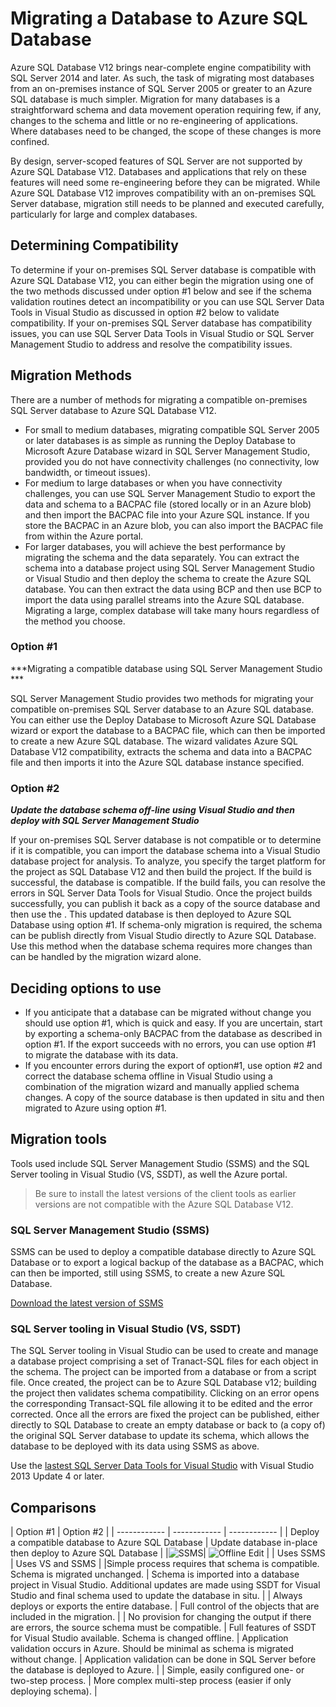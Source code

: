 <properties
   pageTitle="Migrating a Database to Azure SQL Database"
   description="Microsoft Azure SQL Database, database deploy, database migration, import database, export database, migration wizard"
   services="sql-database"
   documentationCenter=""
   authors="carlrabeler"
   manager="jeffreyg"
   editor=""/>

<tags
   ms.service="sql-database"
   ms.devlang="NA"
   ms.topic="article"
   ms.tgt_pltfrm="NA"
   ms.workload="data-management"
   ms.date="08/24/2015"
   ms.author="carlrab"/>

# Migrating a Database to Azure SQL Database

Azure SQL Database V12 brings near-complete engine compatibility with SQL Server 2014 and later. As such, the task of migrating most databases from an on-premises instance of SQL Server 2005 or greater to an Azure SQL database is much simpler. Migration for many databases is a straightforward schema and data movement operation requiring few, if any, changes to the schema and little or no re-engineering of applications. Where databases need to be changed, the scope of these changes is more confined.

By design, server-scoped features of SQL Server are not supported by Azure SQL Database V12. Databases and applications that rely on these features will need some re-engineering before they can be migrated. While Azure SQL Database V12 improves compatibility with an on-premises SQL Server database, migration still needs to be planned and executed carefully, particularly for large and complex databases.

## Determining Compatibility
To determine if your on-premises SQL Server database is compatible with Azure SQL Database V12, you can either begin the migration using one of the two methods discussed under option #1 below and see if the schema validation routines detect an incompatibility or you can use SQL Server Data Tools in Visual Studio as discussed in option #2 below to validate compatibility. If your on-premises SQL Server database has compatibility issues, you can use SQL Server Data Tools in Visual Studio or SQL Server Management Studio to address and resolve the compatibility issues.

## Migration Methods
There are a number of methods for migrating a compatible on-premises SQL Server database to Azure SQL Database V12.

- For small to medium databases, migrating compatible SQL Server 2005 or later databases is as simple as running the Deploy Database to Microsoft Azure Database wizard in SQL Server Management Studio, provided you do not have connectivity challenges (no connectivity, low bandwidth, or timeout issues). 
- For medium to large databases or when you have connectivity challenges, you can use SQL Server Management Studio to export the data and schema to a BACPAC file (stored locally or in an Azure blob) and then import the BACPAC file into your Azure SQL instance. If you store the BACPAC in an Azure blob, you can also import the BACPAC file from within the Azure portal.  
- For larger databases, you will achieve the best performance by migrating the schema and the data separately. You can extract the schema into a database project using SQL Server Management Studio or Visual Studio and then deploy the schema to create the Azure SQL database. You can then extract the data using BCP and then use BCP to import the data using parallel streams into the Azure SQL database. Migrating a large, complex database will take many hours regardless of the method you choose.

### Option #1
***Migrating a compatible database using SQL Server Management Studio ***

SQL Server Management Studio provides two methods for migrating your compatible on-premises SQL Server database to an Azure SQL database. You can either use the Deploy Database to Microsoft Azure SQL Database wizard or export the database to a BACPAC file, which can then be imported to create a new Azure SQL database.  The wizard validates Azure SQL Database V12 compatibility, extracts the schema and data into a BACPAC file and then imports it into the Azure SQL database instance specified. 

### Option #2
***Update the database schema off-line using Visual Studio  and then deploy with SQL Server Management Studio***

If your on-premises SQL Server database is not compatible or to determine if it is compatible, you can import the database schema into a Visual Studio database project for analysis. To analyze, you specify the target platform for the project as SQL Database V12 and then build the project. If the build is successful, the database is compatible. If the build fails, you can resolve the errors in SQL Server Data Tools for Visual Studio. Once the project builds successfully, you can publish it back as a copy of the source database and then use the . This updated database is then deployed to Azure SQL Database using option #1. If schema-only migration is required, the schema can be publish directly from Visual Studio directly to Azure SQL Database. Use this method when the database schema requires more changes than can be handled by the migration wizard alone.

## Deciding options to use
- If you anticipate that a database can be migrated without change you should use option #1, which is quick and easy.  If you are uncertain, start by exporting a schema-only BACPAC from the database as described in option #1. If the export succeeds with no errors, you can use option #1 to migrate the database with its data.  
- If you encounter errors during the export of option#1, use option #2 and correct the database schema offline in Visual Studio using a combination of the migration wizard and manually applied schema changes. A copy of the source database is then updated in situ and then migrated to Azure using option #1.

## Migration tools
Tools used include SQL Server Management Studio (SSMS) and the SQL Server tooling in Visual Studio (VS, SSDT), as well the Azure portal.

> Be sure to install the latest versions of the client tools as earlier versions are not compatible with the Azure SQL Database V12.

### SQL Server Management Studio (SSMS)
SSMS can be used to deploy a compatible database directly to Azure SQL Database or to export a logical backup of the database as a BACPAC, which can then be imported, still using SSMS, to create a new Azure SQL Database.  

[Download the latest version of SSMS](https://msdn.microsoft.com/library/mt238290.aspx)  

### SQL Server tooling in Visual Studio (VS, SSDT)
The SQL Server tooling in Visual Studio can be used to create and manage a database project comprising a set of Tranact-SQL files for each object in the schema. The project can be imported from a database or from a script file. Once created, the project can be to Azure SQL Database v12; building the project then validates schema compatibility. Clicking on an error opens the corresponding Transact-SQL file allowing it to be edited and the error corrected. Once all the errors are fixed the project can be published, either directly to SQL Database to create an empty database or back to (a copy of) the original SQL Server database to update its schema, which allows the database to be deployed with its data using SSMS as above.

Use the [lastest SQL Server Data Tools for Visual Studio](https://msdn.microsoft.com/library/mt204009.aspx) with Visual Studio 2013 Update 4 or later.

## Comparisons
| Option #1 | Option #2 |
| ------------ | ------------ | ------------ |
| Deploy a compatible database to Azure SQL Database |   Update database in-place then deploy to Azure SQL Database |
|![SSMS](./media/sql-database-cloud-migrate/01SSMSDiagram.png)| ![Offline Edit](./media/sql-database-cloud-migrate/03VSSSDTDiagram.png) |
| Uses SSMS | Uses VS and SSMS |
|Simple process requires that schema is compatible. Schema is migrated unchanged. | Schema is imported into a database project in Visual Studio. Additional updates are made using SSDT for Visual Studio and final schema used to update the database in situ. |
| Always deploys or exports the entire database. | Full control of the objects that are included in the migration. |
| No provision for changing the output if there are errors, the source schema must be compatible. | Full features of SSDT for Visual Studio available. Schema is changed offline. | Application validation occurs in Azure. Should be minimal as schema is migrated without change. | Application validation can be done in SQL Server before the database is deployed to Azure. |
| Simple, easily configured one- or two-step process. | More complex multi-step process (easier if only deploying schema). |
